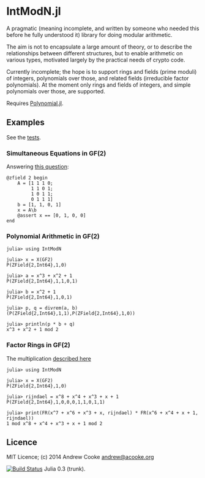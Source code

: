 # IntModN.jl

A pragmatic (meaning incomplete, and written by someone who needed
this before he fully understood it) library for doing modular
arithmetic.

The aim is not to encapsulate a large amount of theory, or to describe
the relationships between different structures, but to enable
arithmetic on various types, motivated largely by the practical needs
of crypto code.

Currently incomplete; the hope is to support rings and fields (prime
moduli) of integers, polynomials over those, and related fields
(irreducible factor polynomials).  At the moment only rings and fields
of integers, and simple polynomials over those, are supported.

Requires [Polynomial.jl](https://github.com/vtjnash/Polynomial.jl).

## Examples

See the
[tests](https://github.com/andrewcooke/IntModN.jl/blob/master/src/Tests.jl).

### Simultaneous Equations in GF(2)

Answering [this
question](http://math.stackexchange.com/questions/169921/how-to-solve-system-of-linear-equations-of-xor-operation):

```
@zfield 2 begin
    A = [1 1 1 0; 
         1 1 0 1;
         1 0 1 1;
         0 1 1 1]
    b = [1, 1, 0, 1]
    x = A\b
    @assert x == [0, 1, 0, 0]
end
```

### Polynomial Arithmetic in GF(2)

```
julia> using IntModN

julia> x = X(GF2)
P(ZField{2,Int64},1,0)

julia> a = x^3 + x^2 + 1
P(ZField{2,Int64},1,1,0,1)

julia> b = x^2 + 1
P(ZField{2,Int64},1,0,1)

julia> p, q = divrem(a, b)
(P(ZField{2,Int64},1,1),P(ZField{2,Int64},1,0))

julia> println(p * b + q)
x^3 + x^2 + 1 mod 2
```

### Factor Rings in GF(2)

The multiplication [described
here](http://en.wikipedia.org/wiki/Finite_field_arithmetic#Rijndael.27s_finite_field)

```
julia> using IntModN

julia> x = X(GF2)
P(ZField{2,Int64},1,0)

julia> rijndael = x^8 + x^4 + x^3 + x + 1
P(ZField{2,Int64},1,0,0,0,1,1,0,1,1)

julia> print(FR(x^7 + x^6 + x^3 + x, rijndael) * FR(x^6 + x^4 + x + 1, rijndael))
1 mod x^8 + x^4 + x^3 + x + 1 mod 2
```

## Licence

MIT Licence; (c) 2014 Andrew Cooke andrew@acooke.org

[![Build
Status](https://travis-ci.org/andrewcooke/IntModN.jl.png)](https://travis-ci.org/andrewcooke/IntModN.jl)
Julia 0.3 (trunk).
 
